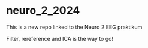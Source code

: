 # neuro_2_2024
This is a new repo linked to the Neuro 2 EEG praktikum

Filter, rereference and ICA is the way to go!
